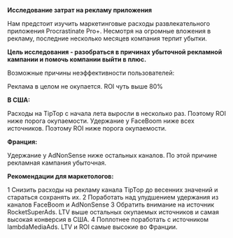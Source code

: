 **Исследование затрат на рекламу приложения**

Нам предстоит изучить маркетинговые расходы развлекательного приложения Procrastinate Pro+. Несмотря на огромные вложения в рекламу, последние несколько месяцев компания терпит убытки.

**Цель исследования - разобраться в причинах убыточной рекламной кампании и помочь компании выйти в плюс.**

Возможные причины неэффективности пользователей:

Реклама в целом не окупается. ROI чуть выше 80%

**В США:**

Расходы на TipTop с начала лета выросли в несколько раз. Поэтому ROI ниже порога окупаемости.
Удержание у FaceBoom ниже всех источников. Поэтому ROI ниже порога окупаемости.

**Франция:**

Удержание у AdNonSense ниже остальных каналов. По этой причине рекламная кампания убыточная.

**Рекомендации для маркетологов:**

1 Снизить расходы на рекламу канала TipTop до весенних значений и стараться сохранять их.
2 Поработать над улудшением удержания из каналов FaceBoom и AdNonSense
3 Обратить внимание на источник RocketSuperAds. LTV выше остальных окупаемых источников и самая высокая конверсия в США.
4 Поплотнее поработать с источником lambdaMediaAds. LTV и ROI самые высокие во Франции.
